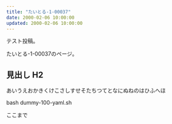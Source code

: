 ```yaml
---
title: "たいとる-1-00037"
date: 2000-02-06 10:00:00
updated: 2000-02-06 10:00:00
---
```


テスト投稿。

たいとる-1-00037のページ。


## 見出し H2

あいうえおかきくけこさしすせそたちつてとなにぬねのはひふへほ

bash dummy-100-yaml.sh


ここまで
